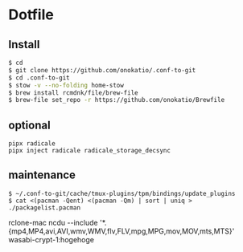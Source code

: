 # Dotfile

## Install


```zsh
$ cd
$ git clone https://github.com/onokatio/.conf-to-git
$ cd .conf-to-git
$ stow -v --no-folding home-stow
$ brew install rcmdnk/file/brew-file
$ brew-file set_repo -r https://github.com/onokatio/Brewfile
```

## optional

```
pipx radicale
pipx inject radicale radicale_storage_decsync
```

## maintenance

```
$ ~/.conf-to-git/cache/tmux-plugins/tpm/bindings/update_plugins
$ cat <(pacman -Qent) <(pacman -Qm) | sort | uniq > ./packagelist.pacman
```

rclone-mac ncdu --include '*.{mp4,MP4,avi,AVI,wmv,WMV,flv,FLV,mpg,MPG,mov,MOV,mts,MTS}' wasabi-crypt-1:hogehoge
